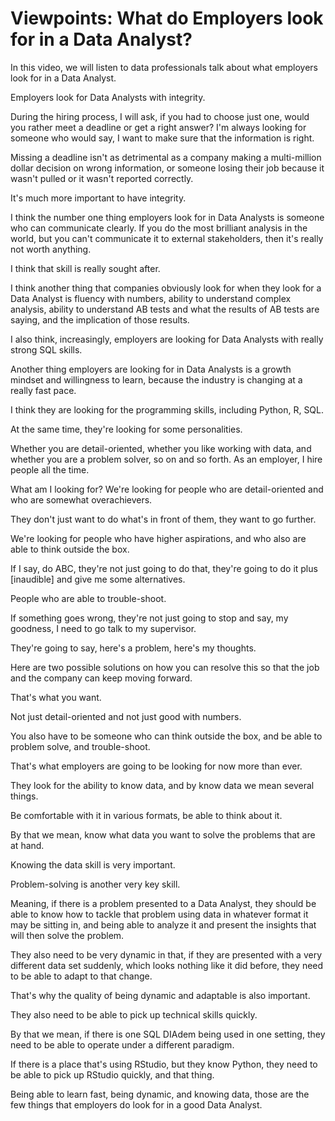 # Viewpoints: What do Employers look for in a Data Analyst?


In this video, we will listen to data professionals talk about what employers look for in a Data Analyst. 

Employers look for Data Analysts with integrity. 

During the hiring process, I will ask, if you had to choose just one, would you rather meet a deadline or get a right answer? I'm always looking for someone who would say, I want to make sure that the information is right. 

Missing a deadline isn't as detrimental as a company making a multi-million dollar decision on wrong information, or someone losing their job because it wasn't pulled or it wasn't reported correctly. 

It's much more important to have integrity. 

I think the number one thing employers look for in Data Analysts is someone who can communicate clearly. If you do the most brilliant analysis in the world, but you can't communicate it to external stakeholders, then it's really not worth anything. 

I think that skill is really sought after. 

I think another thing that companies obviously look for when they look for a Data Analyst is fluency with numbers, ability to understand complex analysis, ability to understand AB tests and what the results of AB tests are saying, and the implication of those results. 

I also think, increasingly, employers are looking for Data Analysts with really strong SQL skills. 

Another thing employers are looking for in Data Analysts is a growth mindset and willingness to learn, because the industry is changing at a really fast pace. 

I think they are looking for the programming skills, including Python, R, SQL. 

At the same time, they're looking for some personalities. 

Whether you are detail-oriented, whether you like working with data, and whether you are a problem solver, so on and so forth. As an employer, I hire people all the time. 

What am I looking for? We're looking for people who are detail-oriented and who are somewhat overachievers. 

They don't just want to do what's in front of them, they want to go further. 

We're looking for people who have higher aspirations, and who also are able to think outside the box. 

If I say, do ABC, they're not just going to do that, they're going to do it plus [inaudible] and give me some alternatives. 

People who are able to trouble-shoot. 

If something goes wrong, they're not just going to stop and say, my goodness, I need to go talk to my supervisor. 

They're going to say, here's a problem, here's my thoughts. 

Here are two possible solutions on how you can resolve this so that the job and the company can keep moving forward. 

That's what you want. 

Not just detail-oriented and not just good with numbers. 

You also have to be someone who can think outside the box, and be able to problem solve, and trouble-shoot. 

That's what employers are going to be looking for now more than ever. 

They look for the ability to know data, and by know data we mean several things. 

Be comfortable with it in various formats, be able to think about it. 

By that we mean, know what data you want to solve the problems that are at hand. 

Knowing the data skill is very important. 

Problem-solving is another very key skill. 

Meaning, if there is a problem presented to a Data Analyst, they should be able to know how to tackle that problem using data in whatever format it may be sitting in, and being able to analyze it and present the insights that will then solve the problem. 

They also need to be very dynamic in that, if they are presented with a very different data set suddenly, which looks nothing like it did before, they need to be able to adapt to that change. 

That's why the quality of being dynamic and adaptable is also important. 

They also need to be able to pick up technical skills quickly. 

By that we mean, if there is one SQL DIAdem being used in one setting, they need to be able to operate under a different paradigm. 

If there is a place that's using RStudio, but they know Python, they need to be able to pick up RStudio quickly, and that thing. 

Being able to learn fast, being dynamic, and knowing data, those are the few things that employers do look for in a good Data Analyst.